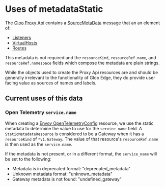 # Uses of metadataStatic

The [Gloo Proxy Api](https://docs.solo.io/gloo-edge/latest/reference/api/github.com/solo-io/gloo/projects/gloo/api/v1/proxy.proto.sk) contains a [SourceMetaData](https://docs.solo.io/gloo-edge/latest/reference/api/github.com/solo-io/gloo/projects/gloo/api/v1/proxy.proto.sk/#sourcemetadata) message that an an element of:
* [Listeners](https://docs.solo.io/gloo-edge/latest/reference/api/github.com/solo-io/gloo/projects/gloo/api/v1/proxy.proto.sk/#listener)
* [VirtualHosts](https://docs.solo.io/gloo-edge/latest/reference/api/github.com/solo-io/gloo/projects/gloo/api/v1/proxy.proto.sk/#listener)
* [Routes](https://docs.solo.io/gloo-edge/latest/reference/api/github.com/solo-io/gloo/projects/gloo/api/v1/proxy.proto.sk/#route)


This metadata is not required and the `resourceKind`, `resourceRef.name`, and `resourceRef.namespace` fields which compose the metadata are plain strings.

While the objects used to create the Proxy Api resources are and should be generally irrelevant to the functionality of Gloo Edge, they do provide user facing value as sources of names and labels.

## Current uses of this data
### Open Telemetry `service.name`
 When creating a [Envoy OpenTelemetryConfig](https://www.envoyproxy.io/docs/envoy/latest/api-v3/config/trace/v3/opentelemetry.proto.html) resource, we use the 
 static metadata to determine the value to use for the `service_name` field. A `StaticMetadataResource` is considered to be a Gateway when it has a `resourceKind` of `*v1.Gateway`. The value of that resource's `resourceRef.name` is then used as the  `service.name`.

If the metadata is not present, or in a different format, the `service_name` will be set to the following:
- Metadata is in deprecated format: "deprecated_metadata"
- Unknown metadata format: "unknown_metadata"
- Gateway metadata is not found: "undefined_gateway"
